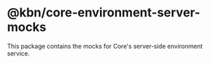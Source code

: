 # @kbn/core-environment-server-mocks

This package contains the mocks for Core's server-side environment service.
